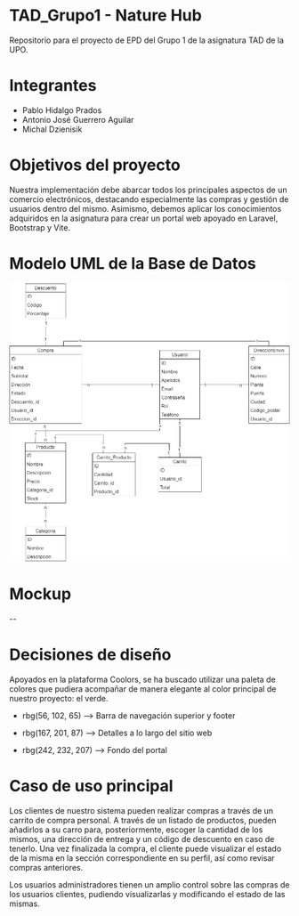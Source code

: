 # TAD_Grupo1 - Nature Hub
Repositorio para el proyecto de EPD del Grupo 1 de la asignatura TAD de la UPO.

# Integrantes
- Pablo Hidalgo Prados
- Antonio José Guerrero Aguilar
- Michal Dzienisik

# Objetivos del proyecto
Nuestra implementación debe abarcar todos los principales aspectos de un comercio electrónicos, destacando especialmente las compras y gestión de usuarios dentro del mismo. Asimismo, debemos aplicar los conocimientos adquiridos en la asignatura para crear un portal web apoyado en Laravel, Bootstrap y Vite.

# Modelo UML de la Base de Datos
![UML](./Design/UML.png)

# Mockup
--

# Decisiones de diseño
Apoyados en la plataforma Coolors, se ha buscado utilizar una paleta de colores que pudiera acompañar de manera elegante al color principal de nuestro proyecto: el verde.

- rbg(56, 102, 65) --> Barra de navegación superior y footer 

- rbg(167, 201, 87) --> Detalles a lo largo del sitio web

- rbg(242, 232, 207) --> Fondo del portal

# Caso de uso principal
Los clientes de nuestro sistema pueden realizar compras a través de un carrito de compra personal. A través de un listado de productos, pueden añadirlos a su carro para, posteriormente, escoger la cantidad de los mismos, una dirección de entrega y un código de descuento en caso de tenerlo. Una vez finalizada la compra, el cliente puede visualizar el estado de la misma en la sección correspondiente en su perfil, así como revisar compras anteriores.

Los usuarios administradores tienen un amplio control sobre las compras de los usuarios clientes, pudiendo visualizarlas y modificando el estado de las mismas.
